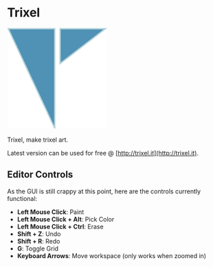 # Trixel

![Image Alt](trixel.png)

Trixel, make trixel art.

Latest version can be used for free @ [http://trixel.it](http://trixel.it).

## Editor Controls

As the GUI is still crappy at this point, here are the controls currently functional:

+ **Left Mouse Click**: Paint
+ **Left Mouse Click + Alt**: Pick Color
+ **Left Mouse Click + Ctrl**: Erase
+ **Shift + Z**: Undo
+ **Shift + R**: Redo
+ **G**: Toggle Grid
+ **Keyboard Arrows**: Move workspace (only works when zoomed in)
